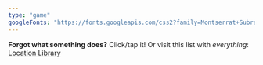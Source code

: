 ```yaml
---
type: "game"
googleFonts: "https://fonts.googleapis.com/css2?family=Montserrat+Subrayada:wght@700&family=Titillium+Web:ital,wght@0,400;0,700;1,400"
---
```


<div id="game-container"></div>
<div id="instruction">
    <p>
        <strong>Forgot what something does?</strong> Click/tap it! Or visit this list with <em>everything</em>: <a target="_blank" href="/starry-skylines/library-of-components.html">Location Library</a>
    </p>
</div>